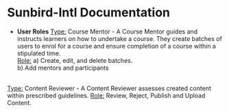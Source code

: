 # Sunbird-Intl Documentation

- <b>User Roles</b>
<u>Type:</u> Course Mentor - A Course Mentor guides and instructs learners on how to undertake a course. They create batches of users to enrol for a course and ensure completion of a course within a stipulated time.  
<u>Role:</u> a) Create, edit, and delete batches. <br/> b) Add mentors and participants  

<br/>
<u>Type:</u> Content Reviewer - A Content Reviewer assesses created content within prescribed guidelines.  
<u>Role:</u> Review, Reject, Publish and Upload Content.  

<br/>
